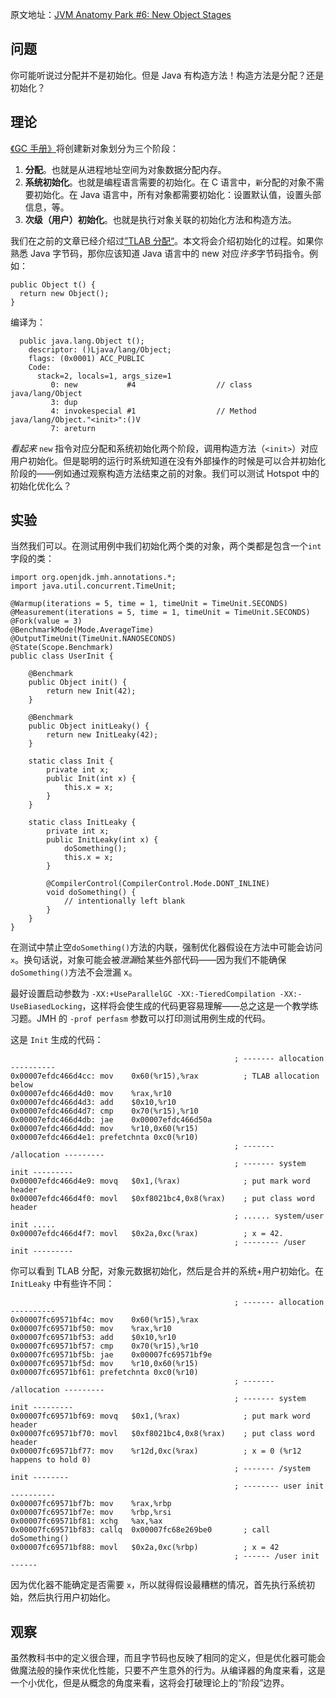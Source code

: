 原文地址：[JVM Anatomy Park #6: New Object Stages](https://shipilev.net/jvm-anatomy-park/6-new-object-stages/)


## 问题

你可能听说过分配并不是初始化。但是 Java  有构造方法！构造方法是分配？还是初始化？

## 理论

[《GC 手册》](http://gchandbook.org/)将创建新对象划分为三个阶段：

1. **分配**。也就是从进程地址空间为对象数据分配内存。
2. **系统初始化**。也就是编程语言需要的初始化。在 C 语言中，`新`分配的对象不需要初始化。在 Java 语言中，所有对象都需要初始化：设置默认值，设置头部信息，等。
3. **次级（用户）初始化**。也就是执行对象关联的初始化方法和构造方法。

我们在之前的文章已经介绍过[”TLAB 分配“](https://shipilev.net/jvm-anatomy-park/4-tlab-allocation/)。本文将会介绍初始化的过程。如果你熟悉 Java 字节码，那你应该知道 Java 语言中的 new 对应*许多*字节码指令。例如：

```
public Object t() {
  return new Object();
}
```

编译为：

```
  public java.lang.Object t();
    descriptor: ()Ljava/lang/Object;
    flags: (0x0001) ACC_PUBLIC
    Code:
      stack=2, locals=1, args_size=1
         0: new           #4                  // class java/lang/Object
         3: dup
         4: invokespecial #1                  // Method java/lang/Object."<init>":()V
         7: areturn
```

*看起来* `new` 指令对应分配和系统初始化两个阶段，调用构造方法（`<init>`）对应用户初始化。但是聪明的运行时系统知道在没有外部操作的时候是可以合并初始化阶段的——例如通过观察构造方法结束之前的对象。我们可以测试 Hotspot 中的初始化优化么？

## 实验

当然我们可以。在测试用例中我们初始化两个类的对象，两个类都是包含一个`int`字段的类：

```
import org.openjdk.jmh.annotations.*;
import java.util.concurrent.TimeUnit;

@Warmup(iterations = 5, time = 1, timeUnit = TimeUnit.SECONDS)
@Measurement(iterations = 5, time = 1, timeUnit = TimeUnit.SECONDS)
@Fork(value = 3)
@BenchmarkMode(Mode.AverageTime)
@OutputTimeUnit(TimeUnit.NANOSECONDS)
@State(Scope.Benchmark)
public class UserInit {

    @Benchmark
    public Object init() {
        return new Init(42);
    }

    @Benchmark
    public Object initLeaky() {
        return new InitLeaky(42);
    }

    static class Init {
        private int x;
        public Init(int x) {
            this.x = x;
        }
    }

    static class InitLeaky {
        private int x;
        public InitLeaky(int x) {
            doSomething();
            this.x = x;
        }

        @CompilerControl(CompilerControl.Mode.DONT_INLINE)
        void doSomething() {
            // intentionally left blank
        }
    }
}
```

在测试中禁止空`doSomething()`方法的内联，强制优化器假设在方法中可能会访问`x`。换句话说，对象可能会被*泄漏*给某些外部代码——因为我们不能确保`doSomething()`方法不会泄漏 x。

最好设置启动参数为 `-XX:+UseParallelGC -XX:-TieredCompilation -XX:-UseBiasedLocking`，这样将会使生成的代码更容易理解——总之这是一个教学练习题。JMH 的 `-prof perfasm` 参数可以打印测试用例生成的代码。

这是 `Init` 生成的代码：

```
                                                  ; ------- allocation ----------
0x00007efdc466d4cc: mov    0x60(%r15),%rax          ; TLAB allocation below
0x00007efdc466d4d0: mov    %rax,%r10
0x00007efdc466d4d3: add    $0x10,%r10
0x00007efdc466d4d7: cmp    0x70(%r15),%r10
0x00007efdc466d4db: jae    0x00007efdc466d50a
0x00007efdc466d4dd: mov    %r10,0x60(%r15)
0x00007efdc466d4e1: prefetchnta 0xc0(%r10)
                                                  ; ------- /allocation ---------
                                                  ; ------- system init ---------
0x00007efdc466d4e9: movq   $0x1,(%rax)              ; put mark word header
0x00007efdc466d4f0: movl   $0xf8021bc4,0x8(%rax)    ; put class word header
                                                  ; ...... system/user init .....
0x00007efdc466d4f7: movl   $0x2a,0xc(%rax)          ; x = 42.
                                                  ; -------- /user init ---------
```

你可以看到 TLAB 分配，对象元数据初始化，然后是合并的系统+用户初始化。在 `InitLeaky` 中有些许不同：

```
                                                  ; ------- allocation ----------
0x00007fc69571bf4c: mov    0x60(%r15),%rax
0x00007fc69571bf50: mov    %rax,%r10
0x00007fc69571bf53: add    $0x10,%r10
0x00007fc69571bf57: cmp    0x70(%r15),%r10
0x00007fc69571bf5b: jae    0x00007fc69571bf9e
0x00007fc69571bf5d: mov    %r10,0x60(%r15)
0x00007fc69571bf61: prefetchnta 0xc0(%r10)
                                                  ; ------- /allocation ---------
                                                  ; ------- system init ---------
0x00007fc69571bf69: movq   $0x1,(%rax)              ; put mark word header
0x00007fc69571bf70: movl   $0xf8021bc4,0x8(%rax)    ; put class word header
0x00007fc69571bf77: mov    %r12d,0xc(%rax)          ; x = 0 (%r12 happens to hold 0)
                                                  ; ------- /system init --------
                                                  ; -------- user init ----------
0x00007fc69571bf7b: mov    %rax,%rbp
0x00007fc69571bf7e: mov    %rbp,%rsi
0x00007fc69571bf81: xchg   %ax,%ax
0x00007fc69571bf83: callq  0x00007fc68e269be0       ; call doSomething()
0x00007fc69571bf88: movl   $0x2a,0xc(%rbp)          ; x = 42
                                                  ; ------ /user init ------
```

因为优化器不能确定是否需要 `x`，所以就得假设最糟糕的情况，首先执行系统初始，然后执行用户初始化。

## 观察

虽然教科书中的定义很合理，而且字节码也反映了相同的定义，但是优化器可能会做魔法般的操作来优化性能，只要不产生意外的行为。从编译器的角度来看，这是一个小优化，但是从概念的角度来看，这将会打破理论上的“阶段”边界。
